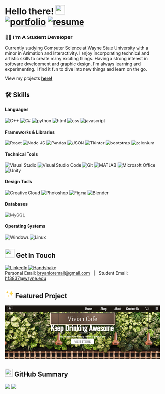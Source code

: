 # Hello there! <img src="https://media.giphy.com/media/hvRJCLFzcasrR4ia7z/giphy.gif" width="30px" height="30px" /> </br> [![portfolio](https://img.shields.io/badge/Portfolio-5340ff?style=for-the-badge&logo=Google-chrome&logoColor=white)](https://bryanlor.webflow.io/) [![resume](https://img.shields.io/badge/Resume-4285F4?style=for-the-badge&logo=read-the-docs&logoColor=white)](Bryan_Lor_Resume_2022.pdf)
### 👨‍🎓 I'm A Student Developer
Currently studying Computer Science at Wayne State University with a minor in Animation and Interactivity. 
I enjoy incorporating technical and artistic skills to create many exciting things. Having a strong interest in software development and graphic design, I'm always learning and experimenting. I find it fun to dive into new things and learn on the go. 

View my projects **[here!](https://github.com/Bryan-Lor?tab=repositories)**
   
<!------------------------------------------------------------------------------------------------------------------------------------------------->
## 🛠️ Skills  

#### Languages 
![C++](https://img.shields.io/badge/C%2B%2B-00589d?style=for-the-badge&logo=C%2B%2B&logoColor=white)
![C#](https://img.shields.io/badge/C%23-9f74da?style=for-the-badge&logo=C+sharp&logoColor=white)
![python](https://img.shields.io/badge/Python-FFD43B?style=for-the-badge&logo=python&logoColor=blue)
![html](https://img.shields.io/badge/HTML5-E34F26?style=for-the-badge&logo=html5&logoColor=white)
![css](https://img.shields.io/badge/CSS3-1572B6?style=for-the-badge&logo=css3&logoColor=white)
![javascript](https://img.shields.io/badge/JavaScript-323330?style=for-the-badge&logo=javascript&logoColor=F7DF1E)

#### Frameworks & Libraries
![React](https://img.shields.io/badge/React-303031?style=for-the-badge&logo=React)
![Node JS](https://img.shields.io/badge/Node.js-339933?style=for-the-badge&logo=nodedotjs&logoColor=white)
![Pandas](https://img.shields.io/badge/Pandas-2C2D72?style=for-the-badge&logo=pandas&logoColor=white)
![JSON](https://img.shields.io/badge/json-5E5C5C?style=for-the-badge&logo=json&logoColor=white)
![Tkinter](https://img.shields.io/badge/Tkinter-2C64BA?style=for-the-badge&logo=Python&logoColor=white)
![bootstrap](https://img.shields.io/badge/Bootstrap-563D7C?style=for-the-badge&logo=bootstrap&logoColor=white)
![selenium](https://img.shields.io/badge/selenium-00b400?style=for-the-badge&logo=selenium&logoColor=white)

#### Technical Tools
![Visual Studio](https://img.shields.io/badge/Visual_Studio-813FA2?style=for-the-badge&logo=Visual+Studio)
![Visual Studio Code](https://img.shields.io/badge/Visual_Studio_Code-3C80C1?style=for-the-badge&logo=Visual+Studio+Code)
![Git](https://img.shields.io/badge/GIT-E44C30?style=for-the-badge&logo=git&logoColor=white)
![MATLAB](https://img.shields.io/badge/MATLAB-0B7AB4?style=for-the-badge&logo=matlab)
![Microsoft Office](https://img.shields.io/badge/Microsoft_Office-eb3d01?style=for-the-badge&logo=Microsoft+Office&logoColor=white)
![Unity](https://img.shields.io/badge/Unity-25385C?style=for-the-badge&logo=Unity)

#### Design Tools  
![Creative Cloud](https://img.shields.io/badge/Creative_Cloud-ff8f00?style=for-the-badge&logo=Adobe+Creative+Cloud&logoColor=white)
![Photoshop](https://img.shields.io/badge/Photoshop-263C89?style=for-the-badge&logo=Adobe+Photoshop&logoColor=white)
![Figma](https://img.shields.io/badge/figma-000000?style=for-the-badge&logo=figma&logoColor=white)
![Blender](https://img.shields.io/badge/Blender-FB8100?style=for-the-badge&logo=Blender&logoColor=white)

#### Databases
![MySQL](https://img.shields.io/badge/MySQL-005C84?style=for-the-badge&logo=mysql&logoColor=white)  

#### Operating Systems
![Windows](https://img.shields.io/badge/Windows-0078D6?style=for-the-badge&logo=windows&logoColor=white)
![Linux](https://img.shields.io/badge/_Linux-FFD235?style=for-the-badge&logo=Linux&logoColor=black)
  
<!------------------------------------------------------------------------------------------------------------------------------------------------->
## <img src="https://media.tenor.com/6ph1w40DrykAAAAi/handshake-joypixels.gif" width="30px" height="30px" /> Get In Touch 

[![LinkedIn](https://img.shields.io/badge/LinkedIn-0c64c5?style=for-the-badge&logo=linkedin&logoColor=white)](https://www.linkedin.com/in/bryan-lor/)
[![Handshake](https://img.shields.io/badge/Handshake-ff1616?style=for-the-badge&logo=handshake&logoColor=white)](https://app.joinhandshake.com/stu/users/32925718)  
Personal Email: bryanloremail@gmail.com &nbsp;  | &nbsp;  Student Email: hf3837@wayne.edu  
  
<!------------------------------------------------------------------------------------------------------------------------------------------------->
## <img src="https://github.com/Bryan-Lor/Bryan-Lor/blob/main/images/gifs/emoji_sparkles.gif" width="28px" height="28px" /> Featured Project
<!---
![Sparkles Emoji]<img src="https://github.com/Bryan-Lor/Bryan-Lor/blob/main/images/gifs/emoji_sparkles.gif" width="30px" height="30px" />
![Sparkles Gif]<img src="https://media2.giphy.com/media/J5LrdRAtbHAERamauT/giphy.gif?cid=790b761186d3ed7ad646d1e5f7f3128104484106583f53ab&rid=giphy.gif&ct=s" width="30px" height="30px" />
![Lets Code Gif]<img src="https://media1.giphy.com/media/hqU2KkjW5bE2v2Z7Q2/giphy.gif?cid=790b7611a8912630958004a69fd8ee91206b9c4d7edb854c&rid=giphy.gif&ct=ts" />
--->

[![Vivian Cafe](https://github.com/Bryan-Lor/Vivian-Cafe/blob/main/images/viviancafe_banner.PNG)](https://github.com/Bryan-Lor/Vivian-Cafe)
  
<!------------------------------------------------------------------------------------------------------------------------------------------------->
## <img src="https://media1.giphy.com/media/IzLejEn5juzsLN4AqX/giphy.gif?cid=ecf05e47c17o5fz2gwmnk1h7m2uiqo9fd2kusje4z3bup8fa&rid=giphy.gif&ct=s" width="25px" height="25px" /> GitHub Summary

<div>
<img src="https://github-readme-stats.vercel.app/api?username=Bryan-Lor&theme=transparent&show_icons=true&count_private=true" height="165px" />
<img src="https://github-readme-stats.vercel.app/api/top-langs/?username=Bryan-Lor&theme=transparent&show_icons=true&layout=compact" height="165px" />
</div>
   
<!---
![GitHub Summary](https://github-readme-stats.vercel.app/api?username=Bryan-Lor&theme=transparent&show_icons=true&hide_border=true&count_private=true)
![GitHub Language Stats](https://github-readme-stats.vercel.app/api/top-langs/?username=Bryan-Lor&theme=transparent&show_icons=true&hide_border=true&layout=compact) 
![GitHub Trophies](https://github-profile-trophy.vercel.app/?username=Bryan-Lor)
--->
  
  
<!---
![GitHub](https://img.shields.io/badge/GitHub-000000?style=for-the-badge&logo=GitHub&logoColor=white)
--->
